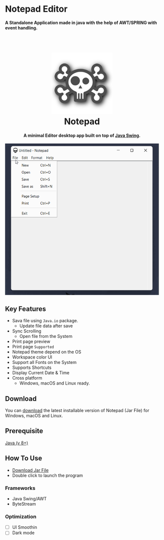 # **Notepad Editor**
**A Standalone Application made in java with the help of AWT/SPRING with event handling.**
<h1 align="center">
  <br>
  <a href="https://github.com/Mr-Anubhav-pandey/Notepad_Editor/blob/main/src/main/java/skull.png"><img src="https://github.com/Mr-Anubhav-pandey/Notepad_Editor/blob/main/src/main/java/skull.png" alt="Markdownify" width="200"></a>
  <br>
  Notepad
  <br>
</h1>

<h4 align="center">A minimal Editor desktop app built on top of <a href="https://docs.oracle.com/javase/7/docs/api/javax/swing/package-summary.html" target="_blank">Java Swing</a>.</h4>


<p align="center">
  <img src="https://github.com/Mr-Anubhav-pandey/Notepad_Editor/blob/main/raw-data/notepad.gif" alt="animated" />
</p>

## Key Features

* Sava file  using `Java.io` package. 
  - Update file data after save
* Sync Scrolling
  - Open file from the System
* Print page preview 
* Print page `Supported`
* Notepad theme depend on the OS 
* Workspace color UI
* Support all Fonts on the System 
* Supports Shortcuts
* Display Current Date & Time
* Cross platform
  - Windows, macOS and Linux ready.
  
  
## Download
You can [download](https://github.com/Mr-Anubhav-pandey/Notepad_Editor/releases/tag/v1.0) the latest installable version of Notepad (Jar File) for Windows, macOS and Linux.
 
 ## Prerequisite
 [Java (v 8+)](https://www.oracle.com/java/technologies/downloads/)
 
## How To Use
- [Download Jar File](https://github.com/Mr-Anubhav-pandey/Notepad_Editor/releases/tag/v1.0)
- Double click to launch the program


### Frameworks
- Java Swing/AWT
- ByteStream
 
 ### Optimization 
- [ ] UI Smoothin
- [ ] Dark mode
